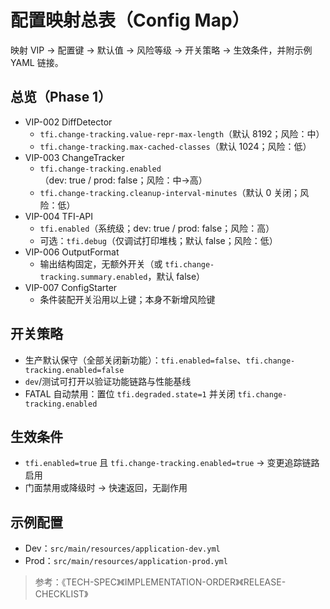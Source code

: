 # 配置映射总表（Config Map）

映射 VIP → 配置键 → 默认值 → 风险等级 → 开关策略 → 生效条件，并附示例 YAML 链接。

## 总览（Phase 1）
- VIP-002 DiffDetector
  - `tfi.change-tracking.value-repr-max-length`（默认 8192；风险：中）
  - `tfi.change-tracking.max-cached-classes`（默认 1024；风险：低）
- VIP-003 ChangeTracker
  - `tfi.change-tracking.enabled`（dev: true / prod: false；风险：中→高）
  - `tfi.change-tracking.cleanup-interval-minutes`（默认 0 关闭；风险：低）
- VIP-004 TFI-API
  - `tfi.enabled`（系统级；dev: true / prod: false；风险：高）
  - 可选：`tfi.debug`（仅调试打印堆栈；默认 false；风险：低）
- VIP-006 OutputFormat
  - 输出结构固定，无额外开关（或 `tfi.change-tracking.summary.enabled`，默认 false）
- VIP-007 ConfigStarter
  - 条件装配开关沿用以上键；本身不新增风险键

## 开关策略
- 生产默认保守（全部关闭新功能）：`tfi.enabled=false`、`tfi.change-tracking.enabled=false`
- `dev`/测试可打开以验证功能链路与性能基线
- FATAL 自动禁用：置位 `tfi.degraded.state=1` 并关闭 `tfi.change-tracking.enabled`

## 生效条件
- `tfi.enabled=true` 且 `tfi.change-tracking.enabled=true` → 变更追踪链路启用
- 门面禁用或降级时 → 快速返回，无副作用

## 示例配置
- Dev：`src/main/resources/application-dev.yml`
- Prod：`src/main/resources/application-prod.yml`

> 参考：《TECH-SPEC》《IMPLEMENTATION-ORDER》《RELEASE-CHECKLIST》

